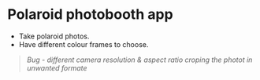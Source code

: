 # Polaroid photobooth app
- Take polaroid photos.
- Have different colour frames to choose.
> *Bug - different camera resolution & aspect ratio croping the photot in unwanted formate*
